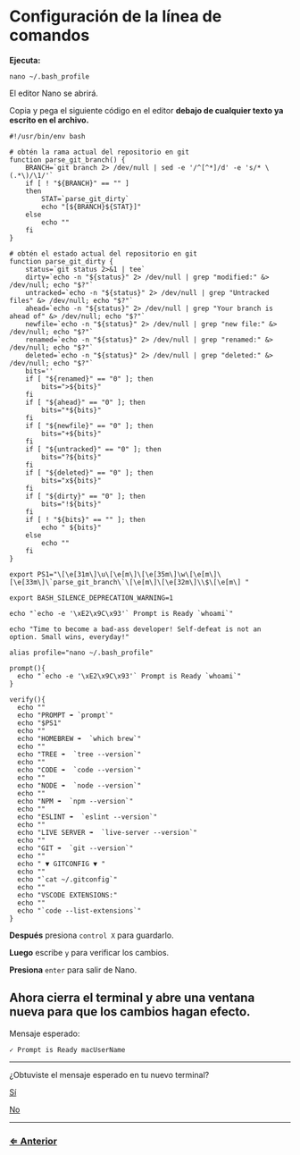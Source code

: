 ﻿# Configuración de la línea de comandos

**Ejecuta:**

`nano ~/.bash_profile`

El editor Nano se abrirá.

Copia y pega el siguiente código en el editor **debajo de cualquier texto ya escrito en el archivo.**

```
#!/usr/bin/env bash

# obtén la rama actual del repositorio en git
function parse_git_branch() {
	BRANCH=`git branch 2> /dev/null | sed -e '/^[^*]/d' -e 's/* \(.*\)/\1/'`
	if [ ! "${BRANCH}" == "" ]
	then
		STAT=`parse_git_dirty`
		echo "[${BRANCH}${STAT}]"
	else
		echo ""
	fi
}

# obtén el estado actual del repositorio en git
function parse_git_dirty {
	status=`git status 2>&1 | tee`
	dirty=`echo -n "${status}" 2> /dev/null | grep "modified:" &> /dev/null; echo "$?"`
	untracked=`echo -n "${status}" 2> /dev/null | grep "Untracked files" &> /dev/null; echo "$?"`
	ahead=`echo -n "${status}" 2> /dev/null | grep "Your branch is ahead of" &> /dev/null; echo "$?"`
	newfile=`echo -n "${status}" 2> /dev/null | grep "new file:" &> /dev/null; echo "$?"`
	renamed=`echo -n "${status}" 2> /dev/null | grep "renamed:" &> /dev/null; echo "$?"`
	deleted=`echo -n "${status}" 2> /dev/null | grep "deleted:" &> /dev/null; echo "$?"`
	bits=''
	if [ "${renamed}" == "0" ]; then
		bits=">${bits}"
	fi
	if [ "${ahead}" == "0" ]; then
		bits="*${bits}"
	fi
	if [ "${newfile}" == "0" ]; then
		bits="+${bits}"
	fi
	if [ "${untracked}" == "0" ]; then
		bits="?${bits}"
	fi
	if [ "${deleted}" == "0" ]; then
		bits="x${bits}"
	fi
	if [ "${dirty}" == "0" ]; then
		bits="!${bits}"
	fi
	if [ ! "${bits}" == "" ]; then
		echo " ${bits}"
	else
		echo ""
	fi
}

export PS1="\[\e[31m\]\u\[\e[m\]\[\e[35m\]\w\[\e[m\]\[\e[33m\]\`parse_git_branch\`\[\e[m\]\[\e[32m\]\\$\[\e[m\] "

export BASH_SILENCE_DEPRECATION_WARNING=1

echo "`echo -e '\xE2\x9C\x93'` Prompt is Ready `whoami`"

echo "Time to become a bad-ass developer! Self-defeat is not an option. Small wins, everyday!"

alias profile="nano ~/.bash_profile"

prompt(){
  echo "`echo -e '\xE2\x9C\x93'` Prompt is Ready `whoami`"
}

verify(){
  echo ""
  echo "PROMPT ➠ `prompt`"
  echo "$PS1"
  echo ""
  echo "HOMEBREW ➠  `which brew`"
  echo ""
  echo "TREE ➠  `tree --version`"
  echo ""
  echo "CODE ➠  `code --version`"
  echo ""
  echo "NODE ➠  `node --version`"
  echo ""
  echo "NPM ➠  `npm --version`"
  echo ""
  echo "ESLINT ➠  `eslint --version`"
  echo ""
  echo "LIVE SERVER ➠  `live-server --version`"
  echo ""
  echo "GIT ➠  `git --version`"
  echo ""
  echo " ▼ GITCONFIG ▼ "
  echo ""
  echo "`cat ~/.gitconfig`"
  echo ""
  echo "VSCODE EXTENSIONS:"
  echo ""
  echo "`code --list-extensions`"
}
```

**Después** presiona `control X` para guardarlo.

**Luego** escribe `y` para verificar los cambios.

**Presiona** `enter` para salir de Nano.

## **Ahora cierra el terminal y abre una ventana nueva para que los cambios hagan efecto.** 

Mensaje esperado:

```
✓ Prompt is Ready macUserName 
```

---

¿Obtuviste el mensaje esperado en tu nuevo terminal?

[Sí](../homebrew/check.md)

[No](../../error/error.md)

---
### [⇐ Anterior](../terminal/setup.md)
